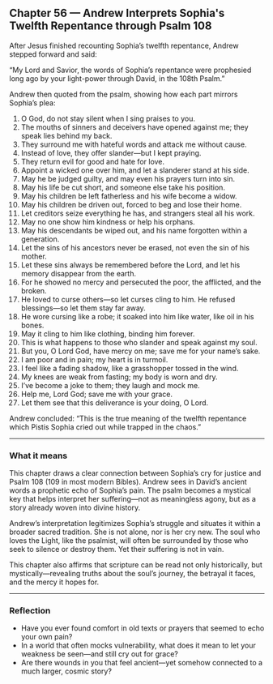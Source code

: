 ## Chapter 56 — Andrew Interprets Sophia's Twelfth Repentance through Psalm 108

After Jesus finished recounting Sophia’s twelfth repentance, Andrew stepped forward and said:

“My Lord and Savior, the words of Sophia’s repentance were prophesied long ago by your light-power through David, in the 108th Psalm.”

Andrew then quoted from the psalm, showing how each part mirrors Sophia’s plea:

1. O God, do not stay silent when I sing praises to you.  
2. The mouths of sinners and deceivers have opened against me; they speak lies behind my back.  
3. They surround me with hateful words and attack me without cause.  
4. Instead of love, they offer slander—but I kept praying.  
5. They return evil for good and hate for love.  
6. Appoint a wicked one over him, and let a slanderer stand at his side.  
7. May he be judged guilty, and may even his prayers turn into sin.  
8. May his life be cut short, and someone else take his position.  
9. May his children be left fatherless and his wife become a widow.  
10. May his children be driven out, forced to beg and lose their home.  
11. Let creditors seize everything he has, and strangers steal all his work.  
12. May no one show him kindness or help his orphans.  
13. May his descendants be wiped out, and his name forgotten within a generation.  
14. Let the sins of his ancestors never be erased, not even the sin of his mother.  
15. Let these sins always be remembered before the Lord, and let his memory disappear from the earth.  
16. For he showed no mercy and persecuted the poor, the afflicted, and the broken.  
17. He loved to curse others—so let curses cling to him. He refused blessings—so let them stay far away.  
18. He wore cursing like a robe; it soaked into him like water, like oil in his bones.  
19. May it cling to him like clothing, binding him forever.  
20. This is what happens to those who slander and speak against my soul.  
21. But you, O Lord God, have mercy on me; save me for your name’s sake.  
22. I am poor and in pain; my heart is in turmoil.  
23. I feel like a fading shadow, like a grasshopper tossed in the wind.  
24. My knees are weak from fasting; my body is worn and dry.  
25. I’ve become a joke to them; they laugh and mock me.  
26. Help me, Lord God; save me with your grace.  
27. Let them see that this deliverance is your doing, O Lord.

Andrew concluded: “This is the true meaning of the twelfth repentance which Pistis Sophia cried out while trapped in the chaos.”

---

### What it means

This chapter draws a clear connection between Sophia’s cry for justice and Psalm 108 (109 in most modern Bibles). Andrew sees in David’s ancient words a prophetic echo of Sophia’s pain. The psalm becomes a mystical key that helps interpret her suffering—not as meaningless agony, but as a story already woven into divine history.

Andrew’s interpretation legitimizes Sophia’s struggle and situates it within a broader sacred tradition. She is not alone, nor is her cry new. The soul who loves the Light, like the psalmist, will often be surrounded by those who seek to silence or destroy them. Yet their suffering is not in vain.

This chapter also affirms that scripture can be read not only historically, but mystically—revealing truths about the soul’s journey, the betrayal it faces, and the mercy it hopes for.

---

### Reflection

* Have you ever found comfort in old texts or prayers that seemed to echo your own pain?
* In a world that often mocks vulnerability, what does it mean to let your weakness be seen—and still cry out for grace?
* Are there wounds in you that feel ancient—yet somehow connected to a much larger, cosmic story?


